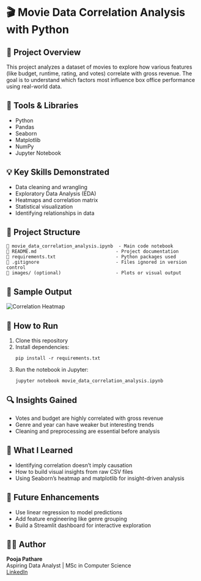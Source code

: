 # 🎬 Movie Data Correlation Analysis with Python

## 📌 Project Overview
This project analyzes a dataset of movies to explore how various features (like budget, runtime, rating, and votes) correlate with gross revenue. The goal is to understand which factors most influence box office performance using real-world data.

## 🔧 Tools & Libraries
- Python
- Pandas
- Seaborn
- Matplotlib
- NumPy
- Jupyter Notebook

## 💡 Key Skills Demonstrated
- Data cleaning and wrangling
- Exploratory Data Analysis (EDA)
- Heatmaps and correlation matrix
- Statistical visualization
- Identifying relationships in data

## 📂 Project Structure
```
📓 movie_data_correlation_analysis.ipynb  - Main code notebook
📄 README.md                             - Project documentation
📄 requirements.txt                      - Python packages used
📄 .gitignore                            - Files ignored in version control
📁 images/ (optional)                    - Plots or visual output
```

## 📸 Sample Output
![Correlation Heatmap](images/heatmap.png)

## 🚀 How to Run
1. Clone this repository
2. Install dependencies:
   ```
   pip install -r requirements.txt
   ```
3. Run the notebook in Jupyter:
   ```
   jupyter notebook movie_data_correlation_analysis.ipynb
   ```

## 🔍 Insights Gained
- Votes and budget are highly correlated with gross revenue
- Genre and year can have weaker but interesting trends
- Cleaning and preprocessing are essential before analysis

## 🧠 What I Learned
- Identifying correlation doesn’t imply causation
- How to build visual insights from raw CSV files
- Using Seaborn’s heatmap and matplotlib for insight-driven analysis

## 🔮 Future Enhancements
- Use linear regression to model predictions
- Add feature engineering like genre grouping
- Build a Streamlit dashboard for interactive exploration

## 🧑‍💼 Author
**Pooja Pathare**  
Aspiring Data Analyst | MSc in Computer Science  
[LinkedIn](https://www.linkedin.com/in/your-profile)

